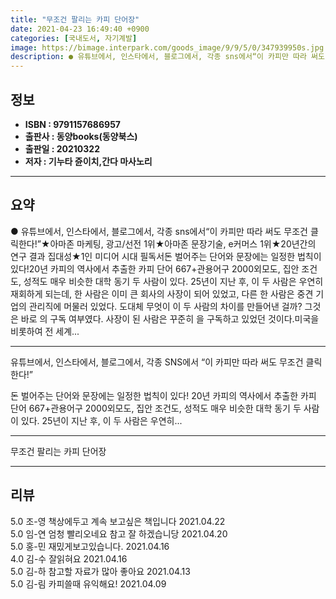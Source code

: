 ```yaml
---
title: "무조건 팔리는 카피 단어장"
date: 2021-04-23 16:49:40 +0900
categories: [국내도서, 자기계발]
image: https://bimage.interpark.com/goods_image/9/9/5/0/347939950s.jpg
description: ● 유튜브에서, 인스타에서, 블로그에서, 각종 sns에서“이 카피만 따라 써도 무조건 클릭한다!”★아마존 마케팅, 광고/선전 1위★아마존 문장기술, e커머스 1위★20년간의 연구 결과 집대성★1인 미디어 시대 필독서돈 벌어주는 단어와 문장에는 일정한 법칙이 있다!20년 카피의 역사에서
---
```


## **정보**

- **ISBN : 9791157686957**
- **출판사 : 동양books(동양북스)**
- **출판일 : 20210322**
- **저자 : 기누타 쥰이치,간다 마사노리**

------



## **요약**

●  유튜브에서, 인스타에서, 블로그에서, 각종 sns에서“이 카피만 따라 써도 무조건 클릭한다!”★아마존 마케팅, 광고/선전 1위★아마존 문장기술, e커머스 1위★20년간의 연구 결과 집대성★1인 미디어 시대 필독서돈 벌어주는 단어와 문장에는 일정한 법칙이 있다!20년 카피의 역사에서 추출한 카피 단어 667+관용어구 2000외모도, 집안 조건도, 성적도 매우 비슷한 대학 동기 두 사람이 있다. 25년이 지난 후, 이 두 사람은 우연히 재회하게 되는데, 한 사람은 이미 큰 회사의 사장이 되어 있었고, 다른 한 사람은 중견 기업의 관리직에 머물러 있었다. 도대체 무엇이 이 두 사람의 차이를 만들어낸 걸까? 그것은 바로 의 구독 여부였다. 사장이 된 사람은 꾸준히 을 구독하고 있었던 것이다.미국을 비롯하여 전 세계...

------

유튜브에서, 인스타에서, 블로그에서, 각종 SNS에서
“이 카피만 따라 써도 무조건 클릭한다!”

돈 벌어주는 단어와 문장에는 일정한 법칙이 있다!
20년 카피의 역사에서 추출한 카피 단어 667+관용어구 2000외모도, 집안 조건도, 성적도 매우 비슷한 대학 동기 두 사람이 있다. 25년이 지난 후, 이 두 사람은 우연히... 

------


무조건 팔리는 카피 단어장 

------


## **리뷰** 

5.0 조-영 책상에두고 계속 보고싶은 책입니다 2021.04.22 <br/>5.0 임-연 엄청 빨리오네요 참고 잘 하겠습니당 2021.04.20 <br/>5.0 홍-민 재밌게보고있습니다.  2021.04.16 <br/>4.0 김-수 잘읽혀요  2021.04.16 <br/>5.0 김-하 참고할 자료가 많아 좋아요 2021.04.13 <br/>5.0 김-림 카피쓸때 유익해요! 2021.04.09 <br/>